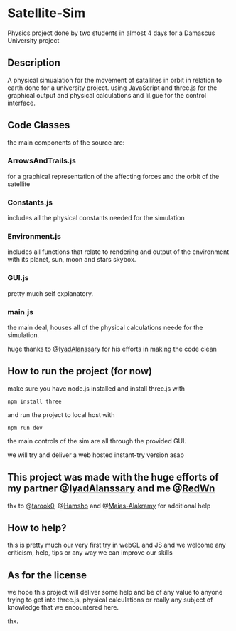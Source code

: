 # Satellite-Sim
Physics project done by two students in almost 4 days for a Damascus University project


## Description 
A physical simualation for the movement of satallites in orbit in relation to earth done for a university project.
using JavaScript and three.js for the graphical output and physical calculations and lil.gue for the control interface.


## Code Classes
the main components of the source are:

### ArrowsAndTrails.js
for a graphical representation of the affecting forces and the orbit of the satellite

### Constants.js
includes all the physical constants needed for the simulation

### Environment.js
includes all functions that relate to rendering and output of the environment with its planet, sun, moon and stars skybox.

###  GUI.js
pretty much self explanatory.

### main.js
the main deal, houses all of the physical calculations neede for the simulation.

huge thanks to @[IyadAlanssary](https://github.com/IyadAlanssary) for his efforts in making the code clean

## How to run the project (for now)
make sure you have node.js installed and install three.js with
```
npm install three
```
and run the project to local host with
```
npm run dev
```

the main controls of the sim are all through the provided GUI.


we will try and deliver a web hosted instant-try version asap

## This project was made with the huge efforts of my partner @[IyadAlanssary](https://github.com/IyadAlanssary) and me @[RedWn](https://github.com/RedWn)
thx to @[tarook0](https://github.com/tarook0), @[Hamsho](https://github.com/Hamsho) and @[Maias-Alakramy](https://github.com/Maias-Alakramy) for additional help

## How to help?
this is pretty much our very first try in webGL and JS and we welcome any criticism, help, tips or any way we can improve our skills

## As for the license 
we hope this project will deliver some help and be of any value to anyone trying to get into three.js, physical calculations or really any subject of knowledge that we encountered here.

thx.
